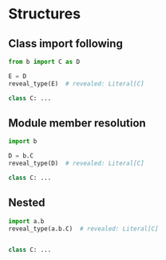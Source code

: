 # Structures

## Class import following

```py
from b import C as D

E = D
reveal_type(E)  # revealed: Literal[C]
```

```py path=b.py
class C: ...
```

## Module member resolution

```py
import b

D = b.C
reveal_type(D)  # revealed: Literal[C]
```

```py path=b.py
class C: ...
```

## Nested

```py
import a.b
reveal_type(a.b.C)  # revealed: Literal[C]
```

```py path=a/__init__.py
```

```py path=a/b.py
class C: ...
```
